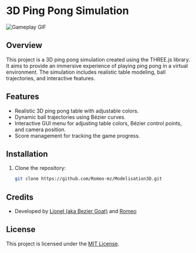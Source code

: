 # 3D Ping Pong Simulation

![Gameplay GIF](https://im.ezgif.com/tmp/ezgif-1-d517c20227.gif)

## Overview

This project is a 3D ping pong simulation created using the THREE.js library. It aims to provide an immersive experience of playing ping pong in a virtual environment. The simulation includes realistic table modeling, ball trajectories, and interactive features.

## Features

- Realistic 3D ping pong table with adjustable colors.
- Dynamic ball trajectories using Bézier curves.
- Interactive GUI menu for adjusting table colors, Bézier control points, and camera position.
- Score management for tracking the game progress.

## Installation

1. Clone the repository:

   ```bash
   git clone https://github.com/Romeo-mz/Modelisation3D.git

##

## Credits

- Developed by [Lionel (aka Bezier Goat)](https://github.com/LionelKhoi) and [Romeo](https://github.com/Romeo-mz)

## License

This project is licensed under the [MIT License](LICENSE).

